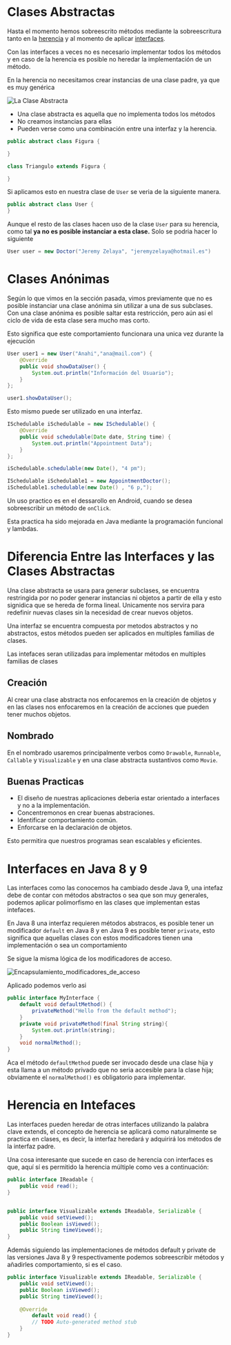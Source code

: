 # Clases Abstractas

Hasta el momento hemos sobreescrito métodos mediante la sobreescritura tanto en la [herencia](Reutilizar%20C%C3%B3digo.md#%C2%BFQu%C3%A9%20es%20la%20Herencia%20Don't%20Repeat%20Yourslef%20DRY) y al momento de aplicar [interfaces](Reutilizar%20C%C3%B3digo.md#Interfaces).

Con las interfaces a veces no es necesario implementar todos los métodos y en caso de la herencia es posible no heredar la implementación de un método.

En la herencia no necesitamos crear instancias de una clase padre, ya que es muy genérica

![La Clase Abstracta](../Resources/Clase_Abstracta.png)

* Una clase abstracta es aquella que no implementa todos los métodos
* No creamos instancias para ellas
* Pueden verse como una combinación entre una interfaz y la herencia.

```java
public abstract class Figura {

}

class Triangulo extends Figura {

}
```

Si aplicamos esto en nuestra clase de `User` se veria de la siguiente manera.

```java
public abstract class User {
}
```

Aunque el resto de las clases hacen uso de la clase `User` para su herencia, como tal **ya no es posible instanciar a esta clase.** Solo se podria hacer lo siguiente

```java
User user = new Doctor("Jeremy Zelaya", "jeremyzelaya@hotmail.es")
```

# Clases Anónimas

Según lo que vimos en la sección pasada, vimos previamente que no es posible instanciar una clase anónima sin utilizar a una de sus subclases. Con una clase anónima es posible saltar esta restricción, pero aún asi el ciclo de vida de esta clase sera mucho mas corto.

Esto significa que este comportamiento funcionara una unica vez durante la ejecución

```java
User user1 = new User("Anahi","ana@mail.com") {
	@Override
	public void showDataUser() {
		System.out.println("Información del Usuario");
	}
};

user1.showDataUser();
```

Esto mismo puede ser utilizado en una interfaz.

```java
ISchedulable iSchedulable = new ISchedulable() {
	@Override
	public void schedulable(Date date, String time) {
		System.out.println("Appointment Data");
	}
};

iSchedulable.schedulable(new Date(), "4 pm");

ISchedulable iSchedulable1 = new AppointmentDoctor();  
iSchedulable1.schedulable(new Date() , "6 p,");
```

Un uso practico es en el dessarollo en Android, cuando se desea sobreescribir un método de `onClick`.

Esta practica ha sido mejorada en Java mediante la programación funcional y lambdas.

# Diferencia Entre las Interfaces y las Clases Abstractas

Una clase abstracta se usara para generar subclases, se encuentra restringida por no poder generar instancias ni objetos a partir de ella y esto signidica que se hereda de forma lineal. Unicamente nos servira para redefinir nuevas clases sin la necesidad de crear nuevos objetos.

Una interfaz se encuentra compuesta por metodos abstractos y no abstractos, estos métodos pueden ser aplicados en multiples familias de clases.

Las intefaces seran utilizadas para implementar métodos en multiples familias de clases

## Creación

Al crear una clase abstracta nos enfocaremos en la creación de objetos y en las clases nos enfocaremos en la creación de acciones que pueden tener muchos objetos.

## Nombrado

En el nombrado usaremos principalmente verbos como `Drawable`, `Runnable`, `Callable` y `Visualizable` y en una clase abstracta sustantivos como `Movie`.

## Buenas Practicas

* El diseño de nuestras aplicaciones deberia estar orientado a interfaces y no a la implementación.
* Concentremonos en crear buenas abstraciones.
* Identificar comportamiento común.
* Enforcarse en la declaración de objetos.

Esto permitira que nuestros programas sean escalables y eficientes.

# Interfaces en Java 8 y 9

Las interfaces como las conocemos ha cambiado desde Java 9, una intefaz debe de contar con métodos abstractos o sea que son muy generales, podemos aplicar polimorfismo en las clases que implementan estas intefaces.

En Java 8 una interfaz requieren métodos abstracos, es posible tener un modificador `default` en Java 8 y en Java 9 es posible tener `private`, esto significa que aquellas clases con estos modificadores tienen una implementación o sea un comportamiento

Se sigue la misma lógica de los modificadores de acceso.

![Encapsulamiento_modificadores_de_acceso](../Resources/Encapsulamiento_modificadores_de_acceso.png)

Aplicado podemos verlo asi

```java
public interface MyInterface {
	default void defaultMethod() {
		privateMethod("Hello from the default method");
	}
	private void privateMethod(final String string){
		System.out.println(string);
	}
	void normalMethod();
}
```

Aca el método `defaultMethod` puede ser invocado desde una clase hija y esta llama a un método privado que no seria accesible para la clase hija; obviamente el `normalMethod()` es obligatorio para implementar.

# Herencia en Intefaces

Las interfaces pueden heredar de otras interfaces utilizando la palabra clave extends, el concepto de herencia se aplicará como naturalmente se practica en clases, es decir, la interfaz heredará y adquirirá los métodos de la interfaz padre.

Una cosa interesante que sucede en caso de herencia con interfaces es que, aquí sí es permitido la herencia múltiple como ves a continuación:

```java
public interface IReadable {
	public void read();
}


public interface Visualizable extends IReadable, Serializable {
	public void setViewed();
	public Boolean isViewed();
	public String timeViewed();
}
```

Además siguiendo las implementaciones de métodos default y private de las versiones Java 8 y 9 respectivamente podemos sobreescribir métodos y añadirles comportamiento, si es el caso.

```java
public interface Visualizable extends IReadable, Serializable {
	public void setViewed();
	public Boolean isViewed();
	public String timeViewed();
	
	@Override
		default void read() {
		// TODO Auto-generated method stub
	}
}

```